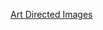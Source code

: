 [Art Directed Images](https://github.com/PixelPaper/working-with-images/blob/gh-pages/art-directed.html)
